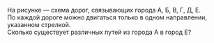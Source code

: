 На рисунке — схема дорог, связывающих города А, Б, В, Г, Д, Е.  
По каждой дороге можно двигаться только в одном направлении, указанном стрелкой.  
Сколько существует различных путей из города А в город Е?

